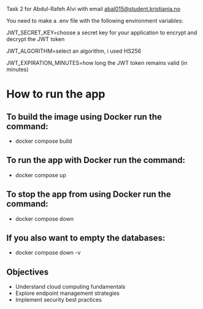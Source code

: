Task 2 for Abdul-Rafeh Alvi with email abal015@student.kristiania.no


You need to make a .env file with the following environment variables:

JWT_SECRET_KEY=choose a secret key for your application to encrypt and decrypt the JWT token

JWT_ALGORITHM=select an algorithm, i used HS256

JWT_EXPIRATION_MINUTES=how long the JWT token remains valid (in minutes)

# How to run the app
## To build the image using Docker run the command:

- docker compose build

## To run the app with Docker run the command:
- docker compose up

## To stop the app from using Docker run the command:
- docker compose down

## If you also want to empty the databases:
- docker compose down -v


## Objectives
- Understand cloud computing fundamentals
- Explore endpoint management strategies
- Implement security best practices
